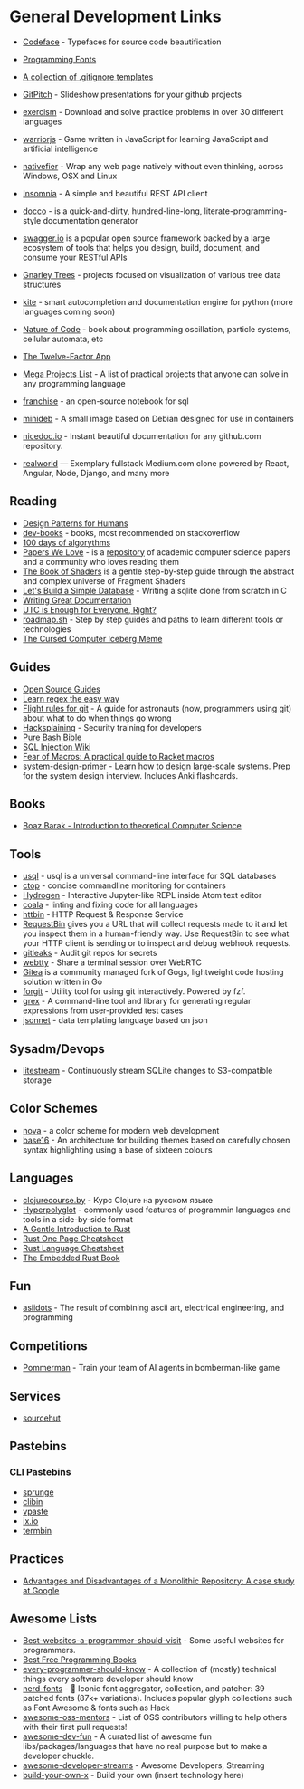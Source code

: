 # General Development Links

* [Codeface](https://github.com/chrissimpkins/codeface) - Typefaces for source code beautification
* [Programming Fonts](http://app.programmingfonts.org/)
* [A collection of .gitignore templates](https://github.com/github/gitignore)
* [GitPitch](https://gitpitch.com/) - Slideshow presentations for your github projects
* [exercism](http://exercism.io/) - Download and solve practice problems in over 30 different languages

* [warriorjs](https://github.com/olistic/warriorjs) - Game written in JavaScript for learning JavaScript and artificial intelligence

* [nativefier](https://github.com/jiahaog/nativefier) - Wrap any web page natively without even thinking, across Windows, OSX and Linux
* [Insomnia](https://insomnia.rest') - A simple and beautiful REST API client

* [docco](https://github.com/jashkenas/docco) - is a quick-and-dirty, hundred-line-long, literate-programming-style documentation generator
* [swagger.io](http://swagger.io) is a popular open source framework backed by a large ecosystem of tools that helps you design, build, document, and consume your RESTful APIs
* [Gnarley Trees](https://people.ksp.sk/~kuko/gnarley-trees/) - projects focused on visualization of various tree data structures
* [kite](https://kite.com) - smart autocompletion and documentation engine for python (more languages coming soon)
* [Nature of Code](http://natureofcode.com/book/) - book about programming oscillation, particle systems, cellular automata, etc
* [The Twelve-Factor App](https://12factor.net/)
* [Mega Projects List](https://github.com/karan/Projects) - A list of practical projects that anyone can solve in any programming language
* [franchise](https://franchise.cloud) - an open-source notebook for sql
* [minideb](https://github.com/bitnami/minideb) - A small image based on Debian designed for use in containers
* [nicedoc.io](https://nicedoc.io/) - Instant beautiful documentation for any github.com repository.
* [realworld](https://github.com/gothinkster/realworld) — Exemplary fullstack Medium.com clone powered by React, Angular, Node, Django, and many more


## Reading

* [Design Patterns for Humans](https://github.com/kamranahmedse/design-patterns-for-humans)
* [dev-books](http://dev-books.com) - books, most recommended on stackoverflow
* [100 days of algorythms](https://medium.com/100-days-of-algorithms)
* [Papers We Love](http://paperswelove.org/) - is a [repository](https://github.com/papers-we-love/papers-we-love) of academic computer science papers and a community who loves reading them
* [The Book of Shaders](https://thebookofshaders.com/) is a gentle step-by-step guide through the abstract and complex universe of Fragment Shaders
* [Let's Build a Simple Database](https://cstack.github.io/db_tutorial/) - Writing a sqlite clone from scratch in C
* [Writing Great Documentation](https://jacobian.org/writing/great-documentation/)
* [UTC is Enough for Everyone, Right?](https://zachholman.com/talk/utc-is-enough-for-everyone-right)
* [roadmap.sh](https://roadmap.sh/) - Step by step guides and paths to learn different tools or technologies
* [The Cursed Computer Iceberg Meme](https://suricrasia.online/iceberg/)

## Guides

* [Open Source Guides](https://opensource.guide/)
* [Learn regex the easy way](https://github.com/zeeshanu/learn-regex)
* [Flight rules for git](https://github.com/k88hudson/git-flight-rules) - A guide for astronauts (now, programmers using git) about what to do when things go wrong
* [Hacksplaining](https://www.hacksplaining.com/) - Security training for developers
* [Pure Bash Bible](https://github.com/dylanaraps/pure-bash-bible)
* [SQL Injection Wiki](https://sqlwiki.netspi.com/)
* [Fear of Macros: A practical guide to Racket macros](http://www.greghendershott.com/fear-of-macros/)
* [system-design-primer](https://github.com/donnemartin/system-design-primer) - Learn how to design large-scale systems. Prep for the system design interview.  Includes Anki flashcards.

## Books

* [Boaz Barak - Introduction to theoretical Computer Science](http://www.introtcs.org/public/lnotes_book.pdf)

## Tools

* [usql](https://github.com/knq/usql) - usql is a universal command-line interface for SQL databases
* [ctop](http://ctop.sh/) - concise commandline monitoring for containers
* [Hydrogen](https://nteract.io/atom) - Interactive Jupyter-like REPL inside Atom text editor
* [coala](https://coala.io/) - linting and fixing code for all languages
* [httbin](http://httpbin.org/) - HTTP Request & Response Service
* [RequestBin](https://requestb.in/) gives you a URL that will collect requests made to it and let you inspect them in a human-friendly way. Use RequestBin to see what your HTTP client is sending or to inspect and debug webhook requests.
* [gitleaks](https://github.com/zricethezav/gitleaks) -  Audit git repos for secrets
* [webtty](https://github.com/maxmcd/webtty) - Share a terminal session over WebRTC
* [Gitea](https://gitea.io/) is a community managed fork of Gogs, lightweight code hosting solution written in Go
* [forgit](https://github.com/wfxr/forgit) - Utility tool for using git interactively. Powered by fzf.
* [grex](https://github.com/pemistahl/grex) - A command-line tool and library for generating regular expressions from user-provided test cases
* [jsonnet](https://jsonnet.org/) - data templating language based on json

## Sysadm/Devops

* [litestream](https://litestream.io) - Continuously stream SQLite changes to S3-compatible storage

## Color Schemes

* [nova](https://trevordmiller.com/projects/nova) - a color scheme for modern web development
* [base16](http://chriskempson.com/projects/base16/) - An architecture for building themes based on carefully chosen syntax highlighting using a base of sixteen colours

## Languages

* [clojurecourse.by](http://clojurecourse.by/) - Курс Clojure на русском языке
* [Hyperpolyglot](http://hyperpolyglot.org/) - commonly used features of programmin languages and tools in a side-by-side format
* [A Gentle Introduction to Rust](https://stevedonovan.github.io/rust-gentle-intro/readme.html)
* [Rust One Page Cheatsheet](https://upsuper.github.io/rust-cheatsheet/)
* [Rust Language Cheatsheet](https://cheats.rs/)
* [The Embedded Rust Book](https://rust-embedded.github.io/book/intro/index.html)

## Fun
* [asiidots](https://github.com/aaronduino/asciidots) - The result of combining ascii art, electrical engineering, and programming

## Competitions

* [Pommerman](https://www.pommerman.com/) - Train your team of AI agents in bomberman-like game

## Services

- [sourcehut](https://sr.ht/)

## Pastebins

### CLI Pastebins

* [sprunge](http://sprunge.us/)
* [clibin](https://clbin.com/)
* [vpaste](vpaste.net)
* [ix.io](http://ix.io/)
* [termbin](https://termbin.com/)

## Practices

- [Advantages and Disadvantages of a Monolithic Repository: A case study at Google](https://people.engr.ncsu.edu/ermurph3/papers/seip18.pdf)

## Awesome Lists

* [Best-websites-a-programmer-should-visit](https://github.com/sdmg15/Best-websites-a-programmer-should-visit) - Some useful websites for programmers.
* [Best Free Programming Books](https://www.toptal.com/software/toptal-s-list-of-top-free-programming-books?utm_source=changelog&utm_medium=email&utm_campaign=changelog-weekly)
* [every-programmer-should-know](https://github.com/mtdvio/every-programmer-should-know) - A collection of (mostly) technical things every software developer should know
* [nerd-fonts](https://github.com/ryanoasis/nerd-fonts) - :abcd: Iconic font aggregator, collection, and patcher: 39 patched fonts (87k+ variations). Includes popular glyph collections such as Font Awesome & fonts such as Hack
* [awesome-oss-mentors](https://github.com/lenadroid/awesome-oss-mentors) - List of OSS contributors willing to help others with their first pull requests!
* [awesome-dev-fun](https://github.com/mislavcimpersak/awesome-dev-fun) - A curated list of awesome fun libs/packages/languages that have no real purpose but to make a developer chuckle.
* [awesome-developer-streams](https://github.com/bnb/awesome-developer-streams) - Awesome Developers, Streaming
* [build-your-own-x](https://github.com/danistefanovic/build-your-own-x) - Build your own (insert technology here)

